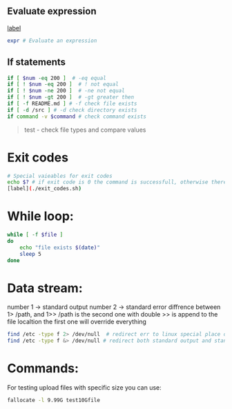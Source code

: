 
## Evaluate expression
[label](./evaluate.sh)
```bash
expr # Evaluate an expression
```

## If statements
```bash
if [ $num -eq 200 ]  # -eq equal
if [ ! $num -eq 200 ]  # ! not equal
if [ ! $num -ne 200 ]  # -ne not equal
if [ ! $num -gt 200 ]  # -gt greater then
if [ -f README.md ] # -f check file exists
if [ -d /src ] # -d check directory exists
if command -v $command # check command exists

```

> test - check file types and compare values

# Exit codes
```bash
# Special vaieables for exit codes
echo $? # if exit code is 0 the command is successfull, otherwise there is somthing went wrong. so you can test on exit code value if it's not 0 do something
[label](./exit_codes.sh)
```

# While loop:

```bash
while [ -f $file ]
do
    echo "file exists $(date)"
    sleep 5
done
```

# Data stream:
number 1 -> standard output
number 2 -> standard error
diffrence between 1> /path, and 1>> /path is the second one with double >> is append to the file localtion the first one will override everything

```bash
find /etc -type f 2> /dev/null  # redirect err to linux special place dev/null where if you move something there it will be completely wiped out like a block hole
find /etc -type f &> /dev/null # redirect both standard output and standard error to the specified location
```

# Commands:

For testing upload files with specific size you can use:

```bash
fallocate -l 9.99G test10Gfile
```
